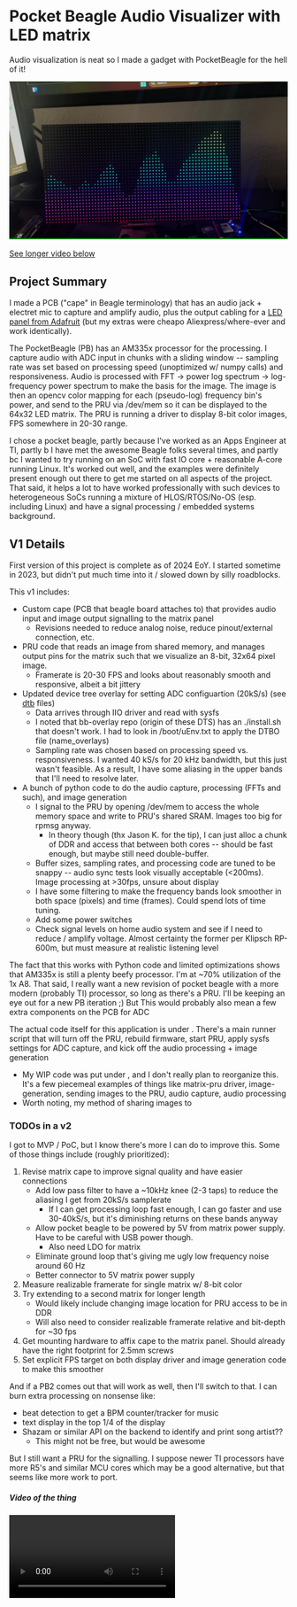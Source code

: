 # Pocket Beagle Audio Visualizer with LED matrix

Audio visualization is neat so I made a gadget with PocketBeagle for the hell of it! 

![screenshot of video recording](./resources/pb-viz.jpg)

[See longer video below](./README.md#video-of-the-thing)

## Project Summary

I made a PCB ("cape" in Beagle terminology) that has an audio jack + electret mic to capture and amplify audio, plus the output cabling for a [LED panel from Adafruit](https://www.adafruit.com/product/2278) (but my extras were cheapo Aliexpress/where-ever and work identically). 

The PocketBeagle (PB) has an AM335x processor for the processing. I capture audio with ADC input in chunks with a sliding window -- sampling rate was set based on processing speed (unoptimized w/ numpy calls) and responsiveness. Audio is processed with FFT -> power log spectrum -> log-frequency power spectrum to make the basis for the image. The image is then an opencv color mapping for each (pseudo-log) frequency bin's power, and send to the PRU via /dev/mem so it can be displayed to the 64x32 LED matrix. The PRU is running a driver to display 8-bit color images, FPS somewhere in 20-30 range.

I chose a pocket beagle, partly because I've worked as an Apps Engineer at TI, partly b I have met the awesome Beagle folks several times, and partly bc I wanted to try running on an SoC with fast IO core + reasonable A-core running Linux. It's worked out well, and the examples were definitely present enough out there to get me started on all aspects of the project. That said, it helps a lot to have worked professionally with such devices to heterogeneous SoCs running a mixture of HLOS/RTOS/No-OS (esp. including Linux) and have a signal processing / embedded systems background. 

## V1 Details

First version of this project is complete as of 2024 EoY. I started sometime in 2023, but didn't put much time into it / slowed down by silly roadblocks. 

This v1 includes:
* Custom cape (PCB that beagle board attaches to) that provides audio input and image output signalling to the matrix panel
   * Revisions needed to reduce analog noise, reduce pinout/external connection, etc.
* PRU code that reads an image from shared memory, and manages output pins for the matrix such that we visualize an 8-bit, 32x64 pixel image. 
   * Framerate is 20-30 FPS and looks about reasonably smooth and responsive, albeit a bit jittery
* Updated device tree overlay for setting ADC configuartion (20kS/s) (see [dtb](./dtb/) files)
   * Data arrives through IIO driver and read with sysfs
   * I noted that bb-overlay repo (origin of these DTS) has an ./install.sh that doesn't work. I had to look in /boot/uEnv.txt to apply the DTBO file (name_overlays)
   * Sampling rate was chosen based on processing speed vs. responsiveness. I wanted 40 kS/s for 20 kHz bandwidth, but this just wasn't feasible. As a result, I have some aliasing in the upper bands that I'll need to resolve later. 
* A bunch of python code to do the audio capture, processing (FFTs and such), and image generation
   * I signal to the PRU by opening /dev/mem to access the whole memory space and write to PRU's shared SRAM. Images too big for rpmsg anyway. 
      * In theory though (thx Jason K. for the tip), I can just alloc a chunk of DDR and access that between both cores -- should be fast enough, but maybe still need double-buffer.
   * Buffer sizes, sampling rates, and processing code are tuned to be snappy -- audio sync tests look visually acceptable (<200ms). Image processing at >30fps, unsure about display
   * I have some filtering to make the frequency bands look smoother in both space (pixels) and time (frames). Could spend lots of time tuning.
   * Add some power switches
   * Check signal levels on home audio system and see if I need to reduce / amplify voltage. Almost certainty the former per Klipsch RP-600m, but must measure at realistic listening level

The fact that this works with Python code and limited optimizations shows that AM335x is still a plenty beefy processor. I'm at ~70% utilization of the 1x A8. That said, I really want a new revision of pocket beagle with a more modern (probably TI) processor, so long as there's a PRU. I'll be keeping an eye out for a new PB iteration ;)  But This would probably also mean a few extra components on the PCB for ADC

The actual code itself for this application is under [](./led_matrix_audio_spectrogram/). There's a main runner script that will turn off the PRU, rebuild firmware, start PRU, apply sysfs settings for ADC capture, and kick off the audio processing + image generation
* My WIP code was put under [](./initial-learning-sandbox/), and I don't really plan to reorganize this. It's a few piecemeal examples of things like matrix-pru driver, image-generation, sending images to the PRU, audio capture, audio processing 
* Worth noting, my method of sharing images to 


### TODOs in a v2

I got to MVP / PoC, but I know there's more I can do to improve this. Some of those things include (roughly prioritized):

1. Revise matrix cape to improve signal quality and have easier connections
   - Add low pass filter to have a ~10kHz knee (2-3 taps) to reduce the aliasing I get from 20kS/s samplerate
       * If I can get processing loop fast enough, I can go faster and use 30-40kS/s, but it's diminishing returns on these bands anyway
   - Allow pocket beagle to be powered by 5V from matrix power supply. Have to be careful with USB power though.
       * Also need LDO for matrix
   - Eliminate ground loop that's giving me ugly low frequency noise around 60 Hz
   - Better connector to 5V matrix power supply
2. Measure realizable framerate for single matrix w/ 8-bit color
3. Try extending to a second matrix for longer length
   - Would likely include changing image location for PRU access to be in DDR
   - Will also need to consider realizable framerate relative and bit-depth for ~30 fps
4. Get mounting hardware to affix cape to the matrix panel. Should already have the right footprint for 2.5mm screws 
5. Set explicit FPS target on both display driver and image generation code to make this smoother

And if a PB2 comes out that will work as well, then I'll switch to that. I can burn extra processing on nonsense like:
* beat detection to get a BPM counter/tracker for music
* text display in the top 1/4 of the display
* Shazam or similar API on the backend to identify and print song artist??
   - This might not be free, but would be awesome

But I still want a PRU for the signalling. I suppose newer TI processors have more R5's and similar MCU cores which may be a good alternative, but that seems like more work to port.


##### Video of the thing

![demo video](./resources/pb-viz-demo-video.MOV)